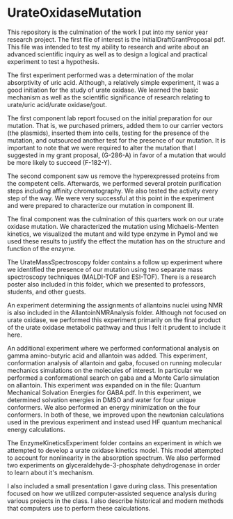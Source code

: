 # UrateOxidaseMutation

This repository is the culmination of the work I put into my senior year research project. The first file of interest is the InitialDraftGrantProposal pdf. This file was intended to test my ability to research and write about an advanced scientific inquiry as well as to design a logical and practical experiment to test a hypothesis.

The first experiment performed was a determination of the molar absorptivity of uric acid. Although, a relatively simple experiment, it was a good initiation for the study of urate oxidase. We learned the basic mechanism as well as the scientific significance of research relating to urate/uric acid/urate oxidase/gout.

The first component lab report focused on the initial preparation for our mutation. That is, we purchased primers, added them to our carrier vectors (the plasmids), inserted them into cells, testing for the presence of the mutation, and outsourced another test for the presence of our mutation. It is important to note that we were required to alter the mutation that I suggested in my grant proposal, (G-286-A) in favor of a mutation that would be more likely to succeed (F-182-Y).

The second component saw us remove the hyperexpressed proteins from the competent cells. Afterwards, we performed several protein purification steps including affinity chromatography. We also tested the activity every step of the way. We were very successful at this point in the experiment and were prepared to characterize our mutation in component III.

The final component was the culmination of this quarters work on our urate oxidase mutation. We characterized the mutation using Michaelis-Menten kinetics, we visualized the mutant and wild type enzyme in Pymol and we used these results to justify the effect the mutation has on the structure and function of the enzyme.

The UrateMassSpectroscopy folder contains a follow up experiment where we identified the presence of our mutation using two separate mass spectroscopy techniques (MALDI-TOF and ESI-TOF). There is a research poster also included in this folder, which we presented to professors, students, and other guests.

An experiment determining the assignments of allantoins nuclei using NMR is also included in the AllantoinNMRAnalysis folder. Although not focused on urate oxidase, we performed this experiment primarily on the final product of the urate oxidase metabolic pathway and thus I felt it prudent to include it here.

An additional experiment where we performed conformational analysis on gamma amino-butyric acid and allantoin was added. This experiment, conformation analysis of allantoin and gaba, focused on running molecular mechanics simulations on the molecules of interest. In particular we performed a conformational search on gaba and a Monte Carlo simulation on allantoin. This experiment was expanded on in the file: Quantum Mechanical Solvation Energies for GABA.pdf. In this experiment, we determined solvation energies in DMSO and water for four unique conformers. We also performed an energy minimization on the four conformers. In both of these, we improved upon the newtonian calculations used in the previous experiment and instead used HF quantum mechanical energy calculations.

The EnzymeKineticsExperiment folder contains an experiment in which we attempted to develop a urate oxidase kinetics model. This model attempted to account for nonlinearity in the absorption spectrum. We also performed two experiments on glyceraldehyde-3-phosphate dehydrogenase in order to learn about it's mechanism.

I also included a small presentation I gave during class. This presentation focused on how we utilized computer-assisted sequence analysis during various projects in the class. I also describe historical and modern methods that computers use to perform these calculations.
